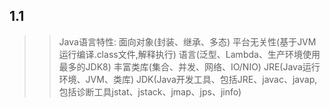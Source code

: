 ## 1.1
>> Java语言特性:
  面向对象(封装、继承、多态)
  平台无关性(基于JVM运行编译.class文件,解释执行)
  语言(泛型、Lambda、生产环境使用最多的JDK8)
  丰富类库(集合、并发、网络、IO/NIO)
  JRE(Java运行环境、JVM、类库)
  JDK(Java开发工具、包括JRE、javac、javap,包括诊断工具jstat、jstack、jmap、jps、jinfo)